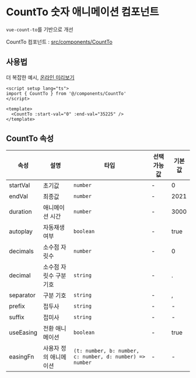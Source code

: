 # CountTo 숫자 애니메이션 컴포넌트

`vue-count-to`를 기반으로 개선

CountTo 컴포넌트 : [src/components/CountTo](https://github.com/web2-solution/web2-vue-framework/tree/dev/src/components/CountTo) 

## 사용법

더 복잡한 예시, [온라인 미리보기](http://demo-wils.logis-hub.co.kr/#/components/form/default-form)

```vue
<script setup lang="ts">
import { CountTo } from '@/components/CountTo'
</script>

<template>
  <CountTo :start-val="0" :end-val="35225" />
</template>

```

## CountTo 속성

| 속성 | 설명 | 타입 | 선택 가능 값 | 기본값 |
| ---- | ---- | ---- | ---- | ---- |
| startVal | 초기값 | `number` | - | 0 |
| endVal | 최종값 | `number` | - | 2021 |
| duration | 애니메이션 시간 | `number` | - | 3000 |
| autoplay | 자동재생 여부 | `boolean` | - | true |
| decimals | 소수점 자릿수 | `number` | - | 0 |
| decimal | 소수점 자릿수 구분 기호 | `string` | - | . |
| separator | 구분 기호 | `string` | - | , |
| prefix | 접두사 | `string` | - | - |
| suffix | 접미사 | `string` | - | - |
| useEasing | 전환 애니메이션 | `boolean` | - | true |
| easingFn | 사용자 정의 애니메이션 | `(t: number, b: number, c: number, d: number) => number` | - | - |
